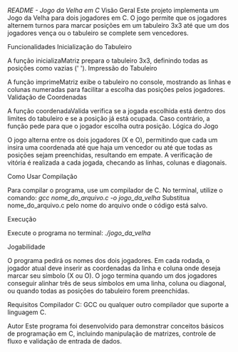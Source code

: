 *README - Jogo da Velha em C*
Visão Geral
Este projeto implementa um Jogo da Velha para dois jogadores em C. O jogo permite que os jogadores alternem turnos para marcar posições em um tabuleiro 3x3 até que um dos jogadores vença ou o tabuleiro se complete sem vencedores.

Funcionalidades
Inicialização do Tabuleiro

A função inicializaMatriz prepara o tabuleiro 3x3, definindo todas as posições como vazias (' ').
Impressão do Tabuleiro

A função imprimeMatriz exibe o tabuleiro no console, mostrando as linhas e colunas numeradas para facilitar a escolha das posições pelos jogadores.
Validação de Coordenadas

A função coordenadaValida verifica se a jogada escolhida está dentro dos limites do tabuleiro e se a posição já está ocupada. Caso contrário, a função pede para que o jogador escolha outra posição.
Lógica do Jogo

O jogo alterna entre os dois jogadores (X e O), permitindo que cada um insira uma coordenada até que haja um vencedor ou até que todas as posições sejam preenchidas, resultando em empate.
A verificação de vitória é realizada a cada jogada, checando as linhas, colunas e diagonais.

Como Usar
Compilação

Para compilar o programa, use um compilador de C. No terminal, utilize o comando:
*gcc nome_do_arquivo.c -o jogo_da_velha*
Substitua nome_do_arquivo.c pelo nome do arquivo onde o código está salvo.

Execução

Execute o programa no terminal:
*./jogo_da_velha*

Jogabilidade

O programa pedirá os nomes dos dois jogadores.
Em cada rodada, o jogador atual deve inserir as coordenadas da linha e coluna onde deseja marcar seu símbolo (X ou O).
O jogo termina quando um dos jogadores conseguir alinhar três de seus símbolos em uma linha, coluna ou diagonal, ou quando todas as posições do tabuleiro forem preenchidas.

Requisitos
Compilador C: GCC ou qualquer outro compilador que suporte a linguagem C.

Autor
Este programa foi desenvolvido para demonstrar conceitos básicos de programação em C, incluindo manipulação de matrizes, controle de fluxo e validação de entrada de dados.


